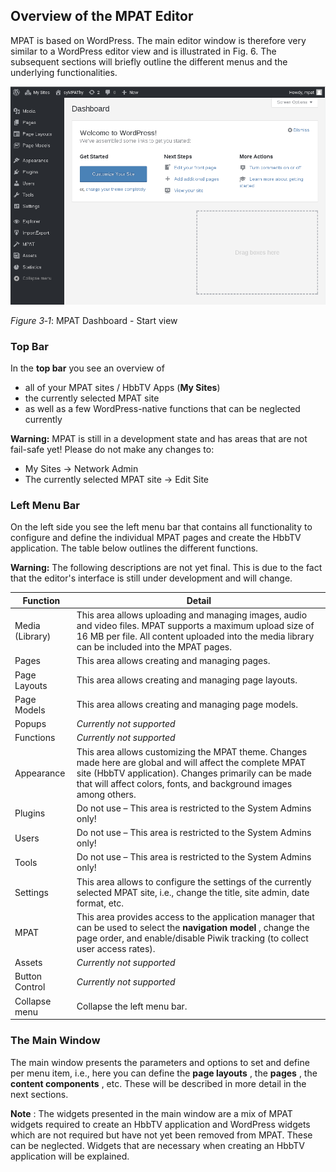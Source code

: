 ## Overview of the MPAT Editor

MPAT is based on WordPress. The main editor window is therefore very similar to a WordPress editor view and is illustrated in Fig. 6. The subsequent sections will briefly outline the different menus and the underlying functionalities.

![MPAT Dashboard](images/dashboard.png)

*Figure 3‑1*: MPAT Dashboard - Start view

### Top Bar

In the **top bar** you see an overview of 

+ all of your MPAT sites / HbbTV Apps (**My Sites**)
+ the currently selected MPAT site 
+ as well as a few WordPress-native functions that can be neglected currently

**Warning:** MPAT is still in a development state and has areas that are not fail-safe yet! Please do not make any changes to:

- My Sites -> Network Admin
- The currently selected MPAT site -> Edit Site


### Left Menu Bar

On the left side you see the left menu bar that contains all functionality to configure and define the individual MPAT pages and create the HbbTV application. The table below outlines the different functions.

**Warning:** The following descriptions are not yet final. This is due to the fact that the editor's interface is still under development and will change.

| Function | Detail |
|---|---|
| Media (Library) 	| This area allows uploading and managing images, audio and video files. MPAT supports a maximum upload size of 16 MB per file. All content uploaded into the media library can be included into the MPAT pages. |
| Pages		| This area allows creating and managing pages. |
| Page Layouts 		| This area allows creating and managing page layouts. |
| Page Models 		| This area allows creating and managing page models. |
| Popups			| *Currently not supported* |
| Functions 		| *Currently not supported* |
| Appearance 		| This area allows customizing the MPAT theme. Changes made here are global and will affect the complete MPAT site (HbbTV application). Changes primarily can be made that will affect colors, fonts, and background images among others. |
| Plugins 			| Do not use – This area is restricted to the System Admins only! |
| Users 			| Do not use – This area is restricted to the System Admins only! |
| Tools 			| Do not use – This area is restricted to the System Admins only! |
| Settings 			| This area allows to configure the settings of the currently selected MPAT site, i.e., change the title, site admin, date format, etc. |
| MPAT 				| This area provides access to the application manager that can be used to select the **navigation model** , change the page order, and enable/disable Piwik tracking (to collect user access rates). |
| Assets 			| *Currently not supported* |
| Button Control 	| *Currently not supported* |
| Collapse menu 	| Collapse the left menu bar. |

### The Main Window

The main window presents the parameters and options to set and define per menu item, i.e., here you can define the **page layouts** , the **pages** , the **content components** , etc. These will be described in more detail in the next sections.

**Note** : The widgets presented in the main window are a mix of MPAT widgets required to create an HbbTV application and WordPress widgets which are not required but have not yet been removed from MPAT. These can be neglected. Widgets that are necessary when creating an HbbTV application will be explained.

